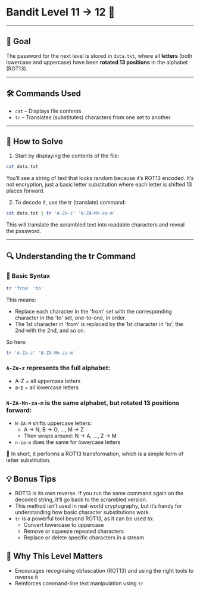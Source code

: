 # Bandit Level 11 → 12 🔐

---

## 🎯 Goal

The password for the next level is stored in `data.txt`, where all **letters** (both lowercase and uppercase) have been **rotated 13 positions** in the alphabet (ROT13).

---

## 🛠 Commands Used

- `cat` – Displays file contents  
- `tr` – Translates (substitutes) characters from one set to another

---

## 🚀 How to Solve

1. Start by displaying the contents of the file:

```bash
cat data.txt
```

You’ll see a string of text that looks random because it’s ROT13 encoded. It’s not encryption, just a basic letter substitution where each letter is shifted 13 places forward.

2. To decode it, use the tr (translate) command:

```bash
cat data.txt | tr 'A-Za-z' 'N-ZA-Mn-za-m'
```
This will translate the scrambled text into readable characters and reveal the password.

---

## 🔍 Understanding the tr Command

### 🧾 Basic Syntax

```bash
tr 'from' 'to'
```

This means:

- Replace each character in the 'from' set with the corresponding character in the 'to' set, one-to-one, in order.
- The 1st character in 'from' is replaced by the 1st character in 'to', the 2nd with the 2nd, and so on.

So here:

```bash
tr 'A-Za-z' 'N-ZA-Mn-za-m'
```

### `A-Za-z` represents the full alphabet:
- A-Z = all uppercase letters
- a-z = all lowercase letters

### `N-ZA-Mn-za-m` is the same alphabet, but rotated 13 positions forward:

- `N-ZA-M` shifts uppercase letters:
  - A → N, B → O, ..., M → Z
  - Then wraps around: N → A, ..., Z → M
- `n-za-m` does the same for lowercase letters

📌 In short, it performs a ROT13 transformation, which is a simple form of letter substitution.

## 💡 Bonus Tips
- ROT13 is its own reverse. If you run the same command again on the decoded string, it’ll go back to the scrambled version.
- This method isn’t used in real-world cryptography, but it’s handy for understanding how basic character substitutions work.
- `tr` is a powerful tool beyond ROT13, as it can be used to:
  - Convert lowercase to uppercase
  - Remove or squeeze repeated characters
  - Replace or delete specific characters in a stream
 
## 🧠 Why This Level Matters
- Encourages recognising obfuscation (ROT13) and using the right tools to reverse it
- Reinforces command-line text manipulation using `tr`
